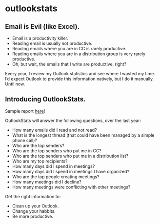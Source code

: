 # outlookstats

## Email is Evil (like Excel).
- Email is a productivity killer.
- Reading email is usually not productive.
- Reading emails where you are in CC is rarely productive.
- Reading emails where you are in a distribution group is very rarely productive.
- Oh, but wait, the emails that I write are productive, right?

 
Every year, I review my Outlook statistics and see where I wasted my time. I’d expect Outlook to provide this information natively, but I do it manually. Until now. 

## Introducing OutlookStats.

Sample report [here](https://securityrabbits.com/outlookstats.html)! 

OutlookStats will answer the following questions, over the last year:
- How many emails did I read and not read?
- What is the longest thread (that could have been managed by a simple phone call)?
- Who are the top senders?
- Who are the top senders who put me in CC?
- Who are the top senders who put me in a distribution list?
- Who are my top recipients?
- How many days did I spend in meetings?
- How many days did I spend in meetings I have organized?
- Who are the top people creating meetings?
- How many meetings did I decline?
- How many meetings were conflicting with other meetings?

Get the right information to:
- Clean up your Outlook.
- Change your habbits.
- Be more productive.
